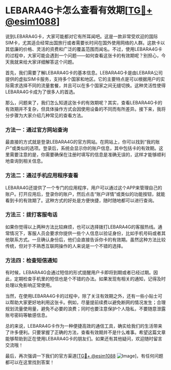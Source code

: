 # LEBARA4G卡怎么查看有效期[[TG💪+ @esim1088](https://t.me/s/esim1088)]

说到LEBARA4G卡，大家可能都对它有所耳闻吧。这是一款非常受欢迎的国际SIM卡，尤其适合经常出国旅行或者需要长时间在国外使用网络的人群。这款卡以其低廉的价格、灵活的资费和广泛的覆盖范围而闻名。不过，使用LEBARA4G卡的过程中，大家可能会遇到一个问题——如何查看这张卡的有效期呢？别担心，今天我就来给大家详细解答这个问题。

首先，我们需要了解LEBARA4G卡的基本信息。LEBARA4G卡是由LEBARA公司提供的虚拟SIM卡服务，支持多个国家和地区。它的主要特点是可以根据用户的实际需求选择不同的流量套餐，并且可以在多个国家之间无缝切换。这种灵活性使得LEBARA4G卡成为了很多人的首选。

那么，问题来了，我们怎么知道这张卡的有效期呢？其实，查看LEBARA4G卡的有效期并不复杂，但具体操作方式会因使用设备的不同而有所差异。接下来，我将分步骤为大家介绍几种常见的查看方法。

### 方法一：通过官方网站查询

最直接的方式就是登录LEBARA4G的官方网站。在网站上，你可以找到“我的账户”或类似的选项。登录后，系统会显示你的账户信息，其中包括卡的有效期。这里需要注意的是，你需要确保在注册时填写的信息是准确无误的，这样才能够顺利地查询到相关信息。

### 方法二：通过手机应用程序查看

LEBARA4G还提供了一个专门的应用程序，用户可以通过这个APP来管理自己的账户。打开应用后，登录你的账户，然后点击“账户详情”或类似的功能按钮，就能看到卡的有效期了。这种方式的好处是方便快捷，随时随地都可以进行查询。

### 方法三：拨打客服电话

如果你觉得以上两种方法比较麻烦，也可以选择拨打LEBARA4G的客服热线。通常情况下，客服人员会要求你提供一些个人信息以验证身份，比如手机号码或者其他联系方式。一旦确认身份后，他们会直接告诉你卡的有效期。虽然这种方法比较传统，但对于不熟悉互联网操作的人来说是一个不错的选择。

### 方法四：检查短信通知

有时候，LEBARA4G会通过短信的形式提醒用户卡即将到期或者已经过期。因此，定期检查手机里的短信也是个不错的办法。如果发现有相关的通知，记得及时处理以免影响正常使用。

当然，在使用LEBARA4G卡的过程中，除了关注有效期之外，还有一些小贴士可以帮助大家更好地利用这张卡。例如，尽量提前续费以避免断网的情况发生；合理规划流量使用量，避免不必要的浪费；同时也要注意保护个人隐私，不要随意泄露账号密码等敏感信息。

总的来说，LEBARA4G卡作为一种便捷高效的通信工具，确实给我们的生活带来了许多便利。只要掌握了正确的方法，查看有效期并不是什么难事。希望这篇文章能够帮助到正在使用LEBARA4G卡的朋友们。如果还有其他疑问，欢迎随时留言交流哦！

最后，再次强调一下我们的官方渠道[[TG💪+ @esim1088](https://t.me/s/esim1088) ![Image](https://i.postimg.cc/4NQfJmqS/Snipaste-2025-05-13-00-14-12.png)]，有任何问题都可以在这里找到答案！